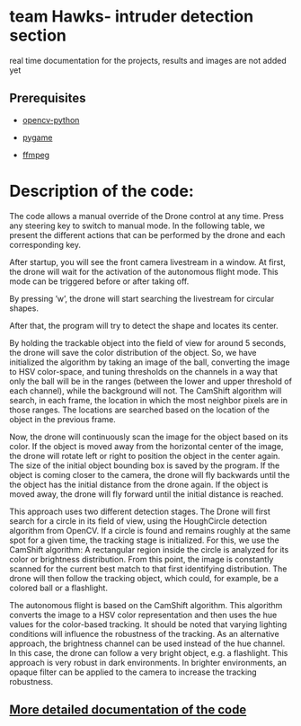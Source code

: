 # team Hawks- intruder detection section
real time documentation for the projects, results and images are not added yet


## Prerequisites

- [opencv-python](https://pypi.org/project/opencv-python/) 

- [pygame](https://www.lfd.uci.edu/~gohlke/pythonlibs/#pygame) 

- [ffmpeg](https://github.com/kkroening/ffmpeg-python) 

# Description of the code:

The code allows a manual override of the Drone control at any time. Press any steering
key to switch to manual mode. In the following table, we present the different actions that
can be performed by the drone and each corresponding key.




After startup, you will see the front camera livestream in a window. At first, the drone
will wait for the activation of the autonomous flight mode. This mode can be triggered
before or after taking off.


By pressing ’w’, the drone will start searching the livestream for circular shapes.


After that, the program will try to detect the shape and locates its center.



By holding the trackable object into the field of view for around 5 seconds, the drone
will save the color distribution of the object. So, we have initialized the algorithm by taking
an image of the ball, converting the image to HSV color-space, and tuning thresholds
on the channels in a way that only the ball will be in the ranges (between the lower and
upper threshold of each channel), while the background will not. The CamShift algorithm
will search, in each frame, the location in which the most neighbor pixels are in those
ranges. The locations are searched based on the location of the object in the previous
frame.



Now, the drone will continuously scan the image for the object based on its color. If
the object is moved away from the horizontal center of the image, the drone will rotate left
or right to position the object in the center again. The size of the initial object bounding
box is saved by the program. If the object is coming closer to the camera, the drone will
fly backwards until the the object has the initial distance from the drone again. If the
object is moved away, the drone will fly forward until the initial distance is reached.

This approach uses two different detection stages. The Drone will first search for a circle
in its field of view, using the HoughCircle detection algorithm from OpenCV. If a circle is
found and remains roughly at the same spot for a given time, the tracking stage is initialized.
For this, we use the CamShift algorithm: A rectangular region inside the circle is
analyzed for its color or brightness distribution. From this point, the image is constantly
scanned for the current best match to that first identifying distribution. The drone will
then follow the tracking object, which could, for example, be a colored ball or a flashlight.

The autonomous flight is based on the CamShift algorithm. This algorithm converts
the image to a HSV color representation and then uses the hue values for the color-based
tracking. It should be noted that varying lighting conditions will influence the robustness
of the tracking. As an alternative approach, the brightness channel can be used instead of
the hue channel. In this case, the drone can follow a very bright object, e.g. a flashlight.
This approach is very robust in dark environments. In brighter environments, an opaque filter can be applied to the camera to increase the tracking robustness.

## [More detailed documentation of the code](https://github.com/MohamedChaabane2/Autonomous-flight-of-the-drone-AR.Drone-1.0/blob/master/Documentation.pdf)
